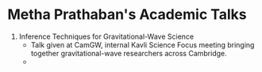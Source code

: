 # Metha Prathaban's Academic Talks

1. Inference Techniques for Gravitational-Wave Science
   * Talk given at CamGW, internal Kavli Science Focus meeting bringing together gravitational-wave researchers across Cambridge.
   * 
